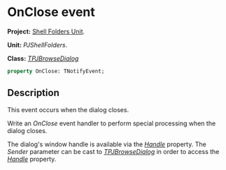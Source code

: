 # OnClose event

**Project:** [Shell Folders Unit](ShellFoldersUnit.md).

**Unit:** _PJShellFolders_.

**Class:** _[TPJBrowseDialog](TPJBrowseDialog.md)_

```pascal
property OnClose: TNotifyEvent;
```

## Description

This event occurs when the dialog closes.

Write an _OnClose_ event handler to perform special processing when the dialog closes.

The dialog's window handle is available via the _[Handle](TPJBrowseDialogHandle.md)_ property. The _Sender_ parameter can be cast to _[TPJBrowseDialog](TPJBrowseDialog.md)_ in order to access the _[Handle](TPJBrowseDialogHandle.md)_ property.
